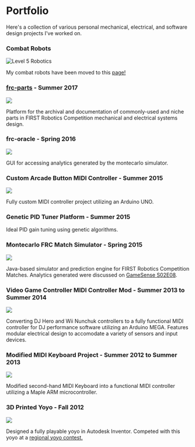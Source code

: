 # Portfolio

Here's a collection of various personal mechanical, electrical, and software design projects I've worked on.

### Combat Robots

![](https://i.imgur.com/KR5Z5Yo.png "Level 5 Robotics") 

My combat robots have been moved to this [page!](http://www.jgermita.me/combatrobots/)

### [frc-parts](https://jgermita.github.io/frc-parts/) - Summer 2017
![ ](http://i.imgur.com/hxE89kVm.png)

Platform for the archival and documentation of commonly-used and niche parts in FIRST Robotics Competition mechanical and electrical systems design. 

### frc-oracle - Spring 2016
![ ](http://i.imgur.com/ZnsLNY8m.png)

GUI for accessing analytics generated by the montecarlo simulator.

### Custom Arcade Button MIDI Controller - Summer 2015
![ ](http://i.imgur.com/4tSpRA0m.png)

Fully custom MIDI controller project utilizing an Arduino UNO.

### Genetic PID Tuner Platform - Summer 2015
Ideal PID gain tuning using genetic algorithms.

### Montecarlo FRC Match Simulator - Spring 2015
![ ](http://i.imgur.com/hMHBStLm.png)

Java-based simulator and prediction engine for FIRST Robotics Competition Matches. Analytics generated were discussed on [GameSense S02E08](https://www.youtube.com/watch?v=cGWIVc-ReMA). 

### Video Game Controller MIDI Controller Mod - Summer 2013 to Summer 2014
![ ](http://i.imgur.com/UVN8pQ7m.png)

Converting DJ Hero and Wii Nunchuk controllers to a fully functional MIDI controller for DJ performance software utilizing an Arduino MEGA. Features modular electrical design to accomodate a variety of sensors and input devices.

### Modified MIDI Keyboard Project - Summer 2012 to Summer 2013
![ ](http://i.imgur.com/tmrTziRm.png)

Modified second-hand MIDI Keyboard into a functional MIDI controller utilizing a Maple ARM microcontroller. 

### 3D Printed Yoyo - Fall 2012
![ ](https://i.imgur.com/KSvIhSWm.jpg)

Designed a fully playable yoyo in Autodesk Inventor. Competed with this yoyo at a [regional yoyo contest.](https://www.youtube.com/watch?v=KtLQXkTcaag)

